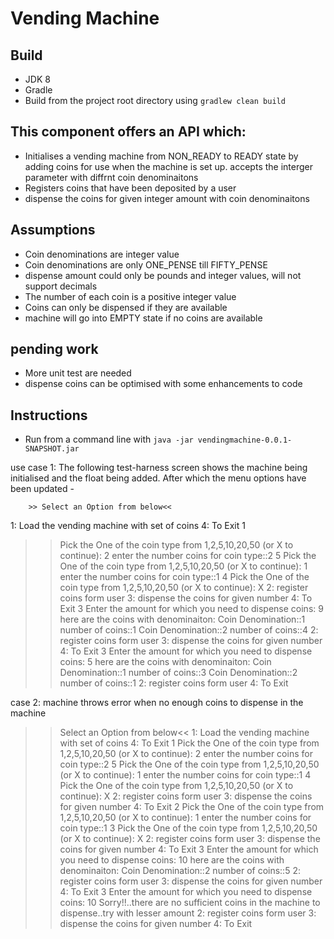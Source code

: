 # Vending Machine
## Build
- JDK 8
-  Gradle
- Build from the project root directory using `gradlew clean build`

## This component offers an  API which:
- Initialises a vending machine from NON_READY to READY state by adding coins for use when the machine is set up. accepts the interger parameter with diffrnt coin denominaitons
- Registers coins that have been deposited by a user
- dispense the coins for given integer amount with coin denominaitons

## Assumptions
-  Coin denominations are integer value
- Coin denominations are only ONE_PENSE till FIFTY_PENSE
- dispense amount could only be pounds and integer values, will not support decimals
- The number of each coin is a positive integer value
- Coins can only be dispensed if they are available
- machine will go into EMPTY state if no coins are available


## pending work
- More unit test are needed
- dispense coins can be optimised with some enhancements to code

## Instructions
- Run from a command line with
    `java -jar vendingmachine-0.0.1-SNAPSHOT.jar`

use case 1: The following test-harness screen shows the machine being initialised and the float being added.  After which the menu options have been updated -

        >> Select an Option from below<<
1:      Load the vending machine with set of coins
4:      To Exit
1
>> Pick the One of the coin type from 1,2,5,10,20,50   (or X to continue):
2
>> enter the  number coins for coin type::2
5
>> Pick the One of the coin type from 1,2,5,10,20,50   (or X to continue):
1
>> enter the  number coins for coin type::1
4
>> Pick the One of the coin type from 1,2,5,10,20,50   (or X to continue):
X
2:      register coins form user
3:      dispense the coins for given number
4:      To Exit
3
>> Enter the amount for which you need to dispense coins:
9
>> here are the coins with denominaiton:
Coin Denomination::1  number of coins::1
Coin Denomination::2  number of coins::4
2:      register coins form user
3:      dispense the coins for given number
4:      To Exit
3
>> Enter the amount for which you need to dispense coins:
5
>> here are the coins with denominaiton:
Coin Denomination::1  number of coins::3
Coin Denomination::2  number of coins::1
2:      register coins form user
4:      To Exit

case 2: machine throws error when no enough coins to dispense in the machine

>> Select an Option from below<<
1:      Load the vending machine with set of coins
4:      To Exit
1
>> Pick the One of the coin type from 1,2,5,10,20,50   (or X to continue):
2
>> enter the  number coins for coin type::2
5
>> Pick the One of the coin type from 1,2,5,10,20,50   (or X to continue):
1
>> enter the  number coins for coin type::1
4
>> Pick the One of the coin type from 1,2,5,10,20,50   (or X to continue):
X
2:      register coins form user
3:      dispense the coins for given number
4:      To Exit
2
>> Pick the One of the coin type from 1,2,5,10,20,50   (or X to continue):
1
>> enter the  number coins for coin type::1
3
>> Pick the One of the coin type from 1,2,5,10,20,50   (or X to continue):
X
2:      register coins form user
3:      dispense the coins for given number
4:      To Exit
3
>> Enter the amount for which you need to dispense coins:
10
>> here are the coins with denominaiton:
Coin Denomination::2  number of coins::5
2:      register coins form user
3:      dispense the coins for given number
4:      To Exit
3
>> Enter the amount for which you need to dispense coins:
10
Sorry!!..there are no sufficient coins in the machine to dispense..try with lesser amount
2:      register coins form user
3:      dispense the coins for given number
4:      To Exit
